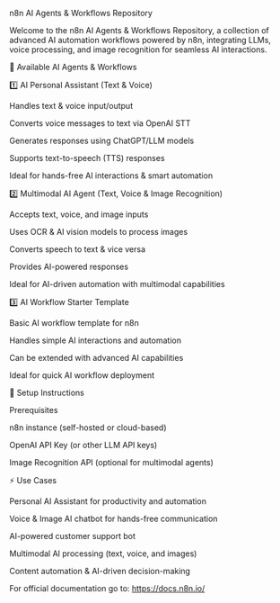 n8n AI Agents & Workflows Repository


Welcome to the n8n AI Agents & Workflows Repository, a collection of advanced AI automation workflows powered by n8n, integrating LLMs, voice processing, and image recognition for seamless AI interactions.


📌 Available AI Agents & Workflows

1️⃣ AI Personal Assistant (Text & Voice)

Handles text & voice input/output

Converts voice messages to text via OpenAI STT

Generates responses using ChatGPT/LLM models

Supports text-to-speech (TTS) responses

Ideal for hands-free AI interactions & smart automation

2️⃣ Multimodal AI Agent (Text, Voice & Image Recognition)

Accepts text, voice, and image inputs

Uses OCR & AI vision models to process images

Converts speech to text & vice versa

Provides AI-powered responses

Ideal for AI-driven automation with multimodal capabilities

3️⃣ AI Workflow Starter Template

Basic AI workflow template for n8n

Handles simple AI interactions and automation

Can be extended with advanced AI capabilities

Ideal for quick AI workflow deployment


🚀 Setup Instructions

Prerequisites

n8n instance (self-hosted or cloud-based)

OpenAI API Key (or other LLM API keys)

Image Recognition API (optional for multimodal agents)


⚡ Use Cases

Personal AI Assistant for productivity and automation

Voice & Image AI chatbot for hands-free communication

AI-powered customer support bot

Multimodal AI processing (text, voice, and images)

Content automation & AI-driven decision-making


For official documentation go to: https://docs.n8n.io/


